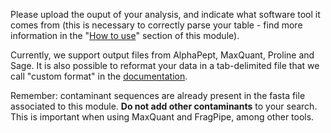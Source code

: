 Please upload the ouput of your analysis, and indicate what software 
tool it comes from (this is necessary to correctly parse your table - find more information in the "[How to use](https://proteobench.readthedocs.io/en/stable/available-modules/2-DDA-Quantification-ion-level/#how-to-use)" 
section of this module).

Currently, we support output files from AlphaPept, MaxQuant, Proline and Sage. It is also possible to reformat your data in a tab-delimited file that we call "custom format" in the [documentation](https://proteobench.readthedocs.io/en/stable/available-modules/2-DDA-Quantification-ion-level/#custom-format).

Remember: contaminant sequences are already present in the fasta file 
associated to this module. **Do not add other contaminants** to your 
search. This is important when using MaxQuant and FragPipe, among other tools.
